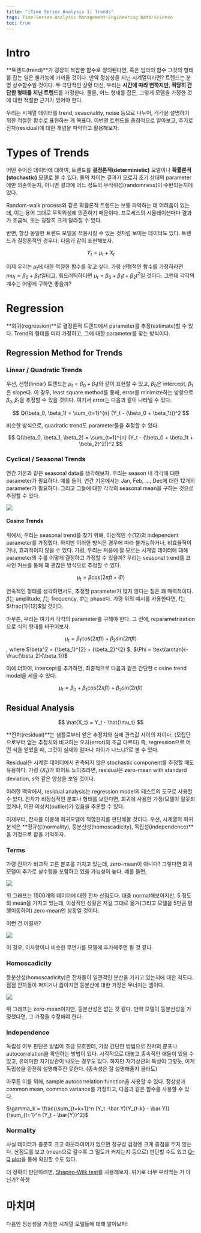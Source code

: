 ```yaml
---
title: "[Time Series Analysis 1] Trends"
tags: Time-Series-Analysis Management-Engineering Data-Science
toc: true
---
```


# Intro 
**트렌드(trend)**가 굉장히 복잡한 함수로 정의된다면, 혹은 임의의 함수 그것의 형태를 잡는 일은 불가능에 가까울 것이다. 만약 정상성을 지닌 시계열이라면? 트렌드는 분명 상수함수일 것이다. 두 극단적인 상황 대신, 우리는 **시간에 따라 변하지만, 적당히 간단한 형태를 지닌 트렌드**를 가정한다. 물론, 어느 형태를 잡든, 그렇게 모델을 가정한 것에 대한 적절한 근거가 있어야 한다.

우리는 시계열 데이터를 trend, seasonality, noise 등으로 나누어, 각각을 설명하기 위한 적절한 함수로 표현하는 게 목표다. 이번엔 트렌드를 중점적으로 알아보고, 추가로 잔차(residual)에 대한 개념을 파악하고 활용해보자.

# Types of Trends
어떤 주어진 데이터에 대하여, 트렌드를 **결정론적(deterministic)** 모델이나 **확률론적(stochastic)** 모델로 볼 수 있다. 둘의 차이는 결과가 오로지 초기 상태와 parameter에만 의존하는지, 아니면 결과에 어느 정도의 무작위성(randomness)이 수반되는지에 있다.

Random-walk process와 같은 확률론적 트렌드는 보통 파악하는 데 어려움이 있는데, 이는 용어 그대로 무작위성에 의존하기 때문이다. 프로세스의 시뮬레이션마다 결과가 조금씩, 또는 굉장히 크게 달라질 수 있다.

반면, 항상 동일한 트렌드 모델을 적용시킬 수 있는 것처럼 보이는 데이터도 있다. 트렌드가 결정론적인 경우다. 다음과 같이 표현해보자.

$$ Y_t = \mu_t + X_t $$ 

이제 우리는 $\mu_t$에 대한 적절한 함수를 찾고 싶다. 가령 선형적인 함수를 가정하라면 $mu_t = \beta_0 + \beta_1 t$일테고, 쿼드러틱하다면 $\mu_t = \beta_0 + \beta_1 t + \beta_2 t^2$일 것이다. 그런데 각각의 계수는 어떻게 구하면 좋을까? 


# Regression
**회귀(regression)**로 결정론적 트렌드에서 parameter를 추정(estimate)할 수 있다. Trend의 형태를 미리 가정하고, 그에 대한 parameter를 찾는 방식이다.

## Regression Method for Trends
### Linear / Quadratic Trends
우선, 선형(linear) 트렌드는 $\mu_t = \beta_0 + \beta_1 t$와 같이 표현할 수 있고, $\beta_0$은 intercept, $\beta_1$은 slope다. 이 경우, least square method를 통해, error를 minimize하는 방향으로 $\beta_0, \beta_1$을 추정할 수 있을 것이다. 여기서 error는 다음과 같이 나타낼 수 있다.

$$ Q(\beta_0, \beta_1) = \sum_{t=1}^{n} (Y_t - (\beta_0 + \beta_1t))^2 $$

비슷한 방식으로, quadratic trend도 parameter들을 추정할 수 있다.

$$ Q(\beta_0, \beta_1, \beta_2) = \sum_{t=1}^{n} (Y_t - (\beta_0 + \beta_1t + \beta_2t^2))^2 $$

### Cyclical / Seasonal Trends
연간 기온과 같은 seasonal data를 생각해보자. 우리는 season 내 각각에 대한 parameter가 필요하다. 예를 들어, 연간 기온에서는 Jan, Feb, ..., Dec에 대한 12개의 parameter가 필요하다. 그리고 그들에 대한 각각의 seasonal mean을 구하는 것으로 추정할 수 있다.

![](/imgs/mge/tsa3.png)

#### Cosine Trends
위에서, 우리는 seasonal trend를 찾기 위해, 이산적인 수($12$)의 independent parameter를 가정했다. 하지만 이러한 방식은 경우에 따라 불가능하거나, 비효율적이거나, 효과적이지 않을 수 있다. 가령, 우리는 처음에 잘 모르는 시계열 데이터에 대해 parameter의 수를 어떻게 결정하고 가정할 수 있을까? 우리는 seasonal trend를 코사인 커브를 통해 꽤 괜찮은 방식으로 추정할 수 있다.

$$\mu_t = \beta \text{cos}(2\pi f t + \Phi)$$

연속적인 형태를 생각하면서도, 추정할 parameter가 많지 않다는 점은 꽤 매력적이다. $\beta$는 amplitude, $f$는 frequency, $\Phi$는 phase다. 가령 위의 예시를 사용한다면, f는 $\frac{1}{12}$일 것이다.

아무튼, 우리는 여기서 각각의 parameter를 구해야 한다. 그 전에, reparametrization으로 식의 형태를 바꾸어보자.

$$ \mu_t = \beta_1 \text{cos}(2\pi ft) + \beta_2 \text{sin}(2\pi ft)$$, where $\beta^2 = {\beta_1}^{2} + {\beta_2}^{2} $, $\Phi = \text{arctan}(- \frac{\beta_2}{\beta_1})$

이에 더하여, intercept를 추가하면, 최종적으로 다음과 같은 간단한 c osine trend model을 세울 수 있다.

$$ \mu_t = \beta_0 + \beta_1 \text{cos}(2\pi ft) + \beta_2 \text{sin}(2\pi ft)$$


## Residual Analysis

$$ \hat{X_t} = Y_t - \hat{\mu_t} $$

**잔차(residual)**는 샘플로부터 얻은 추정치와 실제 관측값 사이의 차이다. (모집단으로부터 얻는 추정치와 비교하는 오차(error)와 조금 다르다) 즉, regression으로 어떤 식을 얻었을 때, 그것이 실제와 얼마나 차이가 나느냐?로 볼 수 있다.

Residual은 시계열 데이터에서 관측되지 않은 stochastic component를 추정할 때도 유용하다. 가령 {$X_t$}가 화이트 노이즈라면, residual은 zero-mean with standard deviation, $s$와 같은 양상을 보일 것이다. 

이러한 맥락에서, residual analysis는 regression model의 테스트의 도구로 사용할 수 있다. 잔차가 비정상적인 분포나 형태를 보인다면, 회귀에 사용한 가정/모델이 잘못되었거나, 어떤 이상치(outlier)가 있음을 추론할 수 있다.

이제부터, 잔차를 이용해 회귀모델이 적합한지를 판단해볼 것이다. 우선, 시계열의 회귀 분석은 **정규성(normality), 등분산성(homoscadicity), 독립성(independence)**을 가정으로 함을 기억하자.

### Terms
가령 잔차가 비교적 고른 분포를 가지고 있는데, zero-mean이 아니다? 그렇다면 회귀 모델이 추가로 상수항을 포함하고 있을 가능성이 높다. 예를 들면,

![](/imgs/mge/tsa4.png)

위 그래프는 $1500$개의 데이터에 대한 잔차 산점도다. 대충 normal해보이지만, $5$ 정도의 mean을 가지고 있는데, 이상적인 상황은 저걸 그대로 옮겨(그리고 모델을 $5$만큼 평행이동하여) zero-mean인 상황일 것이다.

이런 건 어떨까?

![](/imgs/mge/tsa5.png)

이 경우, 이차항이나 비슷한 무언가를 모델에 추가해주면 될 것 같다.

### Homoscadicity
등분산성(homoscadicity)은 잔차들이 일관적인 분산을 가지고 있는지에 대한 척도다. 점점 잔차들이 퍼지거나 좁아지면 등분산에 대한 가정은 무너지는 셈이다.

![](/imgs/mge/tsa6.png)

위 그래프는 zero-mean이지만, 등분산성은 없는 것 같다. 만약 모델이 등분산성을 가정했다면, 그 가정을 수정해야 한다.

### Independence
독립성 여부 판단은 방법이 조금 모호한데, 가장 간단한 방법으로 잔차의 분포나 autocorrelation을 확인하는 방법이 있다. 시각적으로 대놓고 종속적인 애들이 있을 수 있고, 유의미한 자기상관이 나오는 경우도 있다. 하지만 자기상관의 특성이 그렇듯, 이게 독립성을 완전히 설명해주진 못한다. (종속성은 잘 설명해줄지 몰라도)

아무튼 이를 위해, sample autocorrelation function을 사용할 수 있다. 정상성과 common mean, common variance를 가정하고, 다음과 같은 함수를 사용할 수 있다.

$\gamma_k = \frac{\sum_{t=k+1}^n (Y_t -\bar Y)(Y_{t-k} - \bar Y)}{\sum_{t=1}^n (Y_t - \bar{Y})^2}$

### Normality
사실 데이터가 충분히 크고 아웃라이어가 없으면 정규성 검정엔 크게 중점을 두지 않는다. 산점도를 보고 (mean으로 갈수록 그 밀도가 커지는지 등으로) 판단할 수도 있고 [Q-Q plot](https://en.wikipedia.org/wiki/Q%E2%80%93Q_plot)을 통해 확인할 수도 있다.

더 정확히 판단하려면, [Shapiro-Wilk test](https://en.wikipedia.org/wiki/Shapiro%E2%80%93Wilk_test)를 사용해보자. 위키로 너무 우려먹는 거 아닌가? 하핫

# 마치며
다음엔 정상성을 가정한 시계열 모델들에 대해 알아보자!